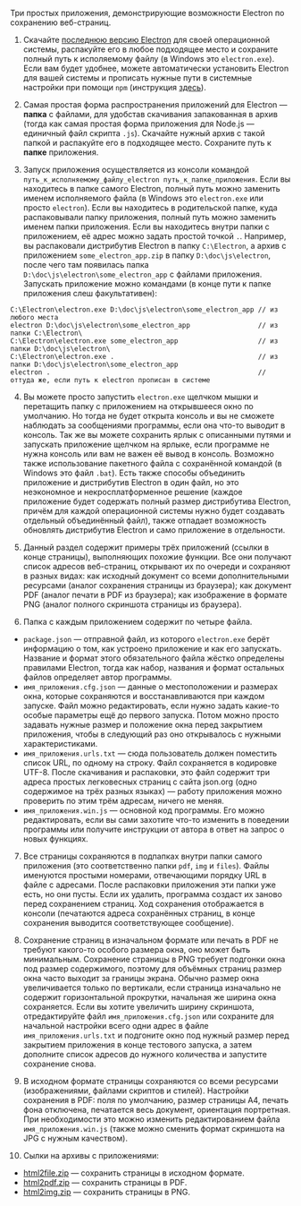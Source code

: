 Три простых приложения, демонстрирующие возможности Electron по сохранению веб-страниц.

1. Скачайте [последнюю версию Electron](https://github.com/electron/electron/releases) для своей операционной системы, распакуйте его в любое подходящее место и сохраните полный путь к исполяемому файлу (в Windows это `electron.exe`). Если вам будет удобнее, можете автоматически установить Electron для вашей системы и прописать нужные пути в системные настройки при помощи `npm` (инструкция [здесь](https://github.com/electron-userland/electron-prebuilt)).

2. Самая простая форма распространения приложений для Electron — **папка** с файлами, для удобстав скачивания запакованная в архив (тогда как самая простая форма приложения для Node.js — единичный файл скрипта `.js`). Скачайте нужный архив с такой папкой и распакуйте его в подходящее место. Сохраните путь к **папке** приложения.

3. Запуск приложения осуществляется из консоли командой `путь_к_исполняемому_файлу_electron путь_к_папке_приложения`. Если вы находитесь в папке самого Electron, полный путь можно заменить именем исполняемого файла (в Windows это `electron.exe` или просто `electron`). Если вы находитесь в родительской папке, куда распаковывали папку приложения, полный путь можно заменить именем папки приложения. Если вы находитесь внутри папки с приложением, её адрес можно задать простой точкой `.`. Например, вы распаковали дистрибутив Electron в папку `C:\Electron`, а архив с приложением `some_electron_app.zip` в папку `D:\doc\js\electron`, после чего там появилась папка `D:\doc\js\electron\some_electron_app` с файлами приложения. Запускать приложение можно командами (в конце пути к папке приложения слеш факультативен):
  ```
  C:\Electron\electron.exe D:\doc\js\electron\some_electron_app // из любого места
  electron D:\doc\js\electron\some_electron_app                 // из папки C:\Electron\
  C:\Electron\electron.exe some_electron_app                    // из папки D:\doc\js\electron\
  C:\Electron\electron.exe .                                    // из папки D:\doc\js\electron\some_electron_app
  electron .                                                    // оттуда же, если путь к electron прописан в системе
  ```
4. Вы можете просто запустить `electron.exe` щелчком мышки и перетащить папку с приложением на открывшееся окно по умолчанию. Но тогда не будет открыта консоль и вы не сможете наблюдать за сообщениями программы, если она что-то выводит в консоль. Так же вы можете сохранить ярлык с описанными путями и запускать приложение щелчком на ярлыке, если программе не нужна консоль или вам не важен её вывод в консоль. Возможно также использование пакетного файла с сохранённой командой (в Windows это файл `.bat`). Есть также способы объединить приложение и дистрибутив Electron в один файл, но это неэкономное и некросплатформенное решение (каждое приложение будет содержать полный размер дистрибутива Electron, причём для каждой операционной системы нужно будет создавать отдельный объединённый файл), также отпадает возможность обновлять дистрибутив Electron и само приложение в отдельности.

5. Данный раздел содержит примеры трёх приложений (ссылки в конце страницы), выполняющих похожие функции. Все они получают список адресов веб-страниц, открывают их по очереди и сохраняют в разных видах: как исходный документ со всеми дополнительными ресурсами (аналог сохранения страницы из браузера); как документ PDF (аналог печати в PDF из браузера); как изображение в формате PNG (аналог полного скриншота страницы из браузера).

6. Папка с каждым приложением содержит по четыре файла.
  * `package.json` — отправной файл, из которого `electron.exe` берёт информацию о том, как устроено приложение и как его запускать. Название и формат этого обязательного файла жёстко определены правилами Electron, тогда как набор, названия и формат остальных файлов определяет автор программы.
  * `имя_приложения.cfg.json` — данные о местоположении и размерах окна, которые сохраняются и восстанавливаются при каждом запуске. Файл можно редактировать, если нужно задать какие-то особые параметры ещё до первого запуска. Потом можно просто задавать нужные размер и положение окна перед закрытием приложения, чтобы в следующий раз оно открывалось с нужными характеристиками.
  * `имя_приложения.urls.txt` — сюда пользователь должен поместить список URL, по одному на строку. Файл сохраняется в кодировке UTF-8. После скачивания и распаковки, это файл содержит три адреса простых легковесных страниц с сайта json.org (одно содержимое на трёх разных языках) — работу приложения можно проверить по этим трём адресам, ничего не меняя.
  * `имя_приложения.win.js` — основной код программы. Его можно редактировать, если вы сами захотите что-то изменить в поведении программы или получите инструкции от автора в ответ на запрос о новых функциях.

7. Все страницы сохраняются в подпапках внутри папки самого приложения (это соответственно папки `pdf`, `img` и `files`). Файлы именуются простыми номерами, отвечающими порядку URL в файле с адресами. После распаковки приложения эти папки уже есть, но они пусты. Если их удалить, программа создаст их заново перед сохранением страниц. Ход сохранения отображается в консоли (печатаются адреса сохранённых страниц, в конце сохранения выводится соответствующее сообщение).

8. Сохранение страниц в изначальном формате или печать в PDF не требуют какого-то особого размера окна, оно может быть минимальным. Сохранение страницы в PNG требует подгонки окна под размер содержимого, поэтому для объёмных страниц размер окна часто выходит за границы экрана. Обычно размер окна увеличивается только по вертикали, если страница изначально не содержит горизонтальной прокрутки, начальная же ширина окна сохраняется. Если вы хотите увеличить ширину скриншота, отредактируйте файл `имя_приложения.cfg.json` или сохраните для начальной настройки всего одни адрес в файле `имя_приложения.urls.txt` и подгоните окно под нужный размер перед закрытием приложения в конце тестового запуска, а затем дополните список адресов до нужного количества и запустите сохранение снова.

9. В исходном формате страницы сохраняются со всеми ресурсами (изображениями, файлами скриптов и стилей). Настройки сохранения в PDF: поля по умолчанию, размер страницы A4, печать фона отключена, печатается весь документ, ориентация портретная. При необходимости это можно изменить редактированием файла `имя_приложения.win.js` (также можно сменить формат скриншота на JPG с нужным качеством).

10. Сылки на архивы с приложениями:
  * [html2file.zip](https://vsemozhetbyt.github.io/electron/demo/html2file.zip) — сохранить страницы в исходном формате.
  * [html2pdf.zip](https://vsemozhetbyt.github.io/electron/demo/html2pdf.zip) — сохранить страницы в PDF.
  * [html2img.zip](https://vsemozhetbyt.github.io/electron/demo/html2img.zip) — сохранить страницы в PNG.
